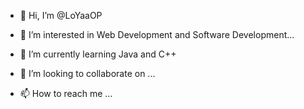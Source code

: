 - 👋 Hi, I’m @LoYaaOP
- 👀 I’m interested in Web Development and Software Development...
- 🌱 I’m currently learning  Java and C++

- 💞️ I’m looking to collaborate on ...
- 📫 How to reach me ...

<!---
LoYaaOP/LoYaaOP is a ✨ special ✨ repository because its `README.md` (this file) appears on your GitHub profile.
You can click the Preview link to take a look at your changes.
--->
